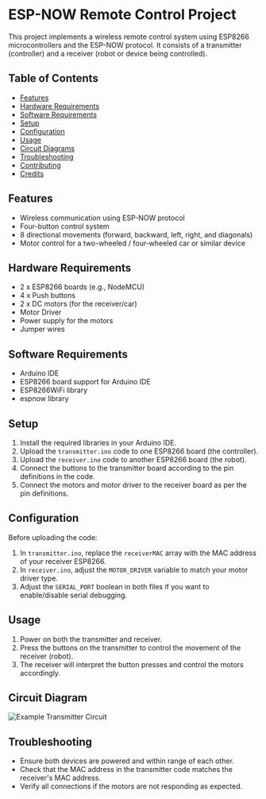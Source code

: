 # ESP-NOW Remote Control Project

This project implements a wireless remote control system using ESP8266 microcontrollers and the ESP-NOW protocol. It consists of a transmitter (controller) and a receiver (robot or device being controlled).

## Table of Contents

- [Features](#features)
- [Hardware Requirements](#hardware-requirements)
- [Software Requirements](#software-requirements)
- [Setup](#setup)
- [Configuration](#configuration)
- [Usage](#usage)
- [Circuit Diagrams](#circuit-diagrams)
- [Troubleshooting](#troubleshooting)
- [Contributing](#contributing)
- [Credits](#credits)

## Features

- Wireless communication using ESP-NOW protocol
- Four-button control system
- 8 directional movements (forward, backward, left, right, and diagonals)
- Motor control for a two-wheeled / four-wheeled car or similar device

## Hardware Requirements

- 2 x ESP8266 boards (e.g., NodeMCU)
- 4 x Push buttons
- 2 x DC motors (for the receiver/car)
- Motor Driver
- Power supply for the motors
- Jumper wires

## Software Requirements

- Arduino IDE
- ESP8266 board support for Arduino IDE
- ESP8266WiFi library
- espnow library

## Setup

1. Install the required libraries in your Arduino IDE.
2. Upload the `transmitter.ino` code to one ESP8266 board (the controller).
3. Upload the `receiver.ino` code to another ESP8266 board (the robot).
4. Connect the buttons to the transmitter board according to the pin definitions in the code.
5. Connect the motors and motor driver to the receiver board as per the pin definitions.

## Configuration

Before uploading the code:

1. In `transmitter.ino`, replace the `receiverMAC` array with the MAC address of your receiver ESP8266.
2. In `receiver.ino`, adjust the `MOTOR_DRIVER` variable to match your motor driver type.
3. Adjust the `SERIAL_PORT` boolean in both files if you want to enable/disable serial debugging.

## Usage

1. Power on both the transmitter and receiver.
2. Press the buttons on the transmitter to control the movement of the receiver (robot).
3. The receiver will interpret the button presses and control the motors accordingly.

## Circuit Diagram

![Example Transmitter Circuit](circuit/transmitter.png)

## Troubleshooting

- Ensure both devices are powered and within range of each other.
- Check that the MAC address in the transmitter code matches the receiver's MAC address.
- Verify all connections if the motors are not responding as expected.
